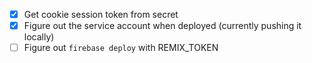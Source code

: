 - [x] Get cookie session token from secret
- [x] Figure out the service account when deployed (currently pushing it locally)
- [ ] Figure out `firebase deploy` with REMIX_TOKEN
